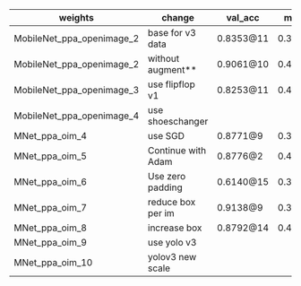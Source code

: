 | weights                 | change             |  val_acc  | map    | person | helmet | goodshoes | badshoes | LP   |
|-------------------------|--------------------|-----------|--------|--------|--------|-----------|----------|------|
|MobileNet_ppa_openimage_2| base for v3 data   | 0.8353@11 | 0.3812 | 0.6860 | 0.6310 | 0.1650    | 0.4167   |0.0074|
|MobileNet_ppa_openimage_2| without augment**  | 0.9061@10 | 0.4655 | 0.6938 | 0.6310 | 0.2388    | 0.4728   |0.2863|
|MobileNet_ppa_openimage_3| use flipflop v1    | 0.8253@11 | 0.4023 | 0.7046 | 0.6707 | 0.1552    | 0.3142   |0.1667|
|MobileNet_ppa_openimage_4| use shoeschanger   |           |
|MNet_ppa_oim_4           | use SGD            | 0.8771@9  | 0.3776 | 0.6411 | 0.6534 | 0.1572    | 0.3482   |0.0882|
|MNet_ppa_oim_5           | Continue with Adam | 0.8776@2  | 0.4186 | 0.6583 | 0.6909 | 0.2093    | 0.3933   |0.1413|
|MNet_ppa_oim_6           | Use zero padding   | 0.6140@15 | 0.3954 | 0.7205 | 0.6040 | 0.1897    | 0.3610   |0.1017|
|MNet_ppa_oim_7           | reduce box per im  | 0.9138@9  | 0.3910 | 0.6415 | 0.6728 | 0.2463    | 0.3454   |0.0490|
|MNet_ppa_oim_8           | increase box       | 0.8792@14 | 0.4393 | 0.7394 | 0.6755 | 0.2058    | 0.3701   |0.2059|
|MNet_ppa_oim_9           | use yolo v3        |           |
|MNet_ppa_oim_10          | yolov3 new scale   |           |




